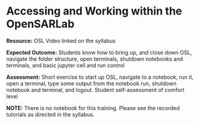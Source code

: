 # Accessing and Working within the OpenSARLab

**Resource:** OSL Video linked on the syllabus

**Expected Outcome:** Students know how to bring up, and close down OSL, navigate the folder structure, open terminals, shutdown notebooks and terminals, and basic jupyter cell and run control

**Assessment:** Short exercise to start up OSL, navigate to a notebook, run it, open a terminal, type some output from the notebook run, shutdown notebook and terminal, and logout. Student self-assessment of comfort level

**NOTE:** There is no notebook for this training.  Please see the recorded tutorials as directed in the syllabus.

